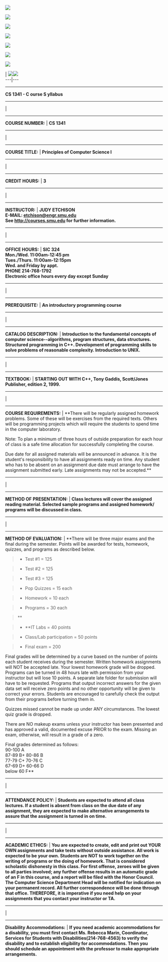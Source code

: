 [![](syll.jpg)](1341syllabus.html)  
  
  
[![](learn.jpg)](1341learn.html)  
  
  
[![](outline.jpg)](1341outline.html)  
  
  
[![](compile.jpg)](compile.html)  
  
  
  
[![](bc.jpg)](bc.html)  
  
  
[![](vc.jpg)](vc.html)  
  
  
[![](c6.jpg)](http://www.seas.smu.edu/cse/1341/etchison/vc6.html)  
  
  
|
![](http://www.seas.smu.edu/cse/1341/b.gif)![](http://iws.ccccd.edu/c++/images/b.gif)  
---|---  


* * *

  
**CS 1341 - **C **ourse **S **yllabus**********  
  
* * *

|

* * *  
  
**COURSE NUMBER:** | **CS 1341**  
  
* * *

|

* * *  
  
**COURSE TITLE:** | **Principles of Computer Science I**  
  
* * *

|

* * *  
  
**CREDIT HOURS:** | **3**  
  
* * *

|

* * *  
  
**INSTRUCTOR:** | **JUDY ETCHISON  
E-MAIL: [etchison@engr.smu.edu](mailto:etchison@seas.smu.edu)  
See <http://courses.smu.edu> for further information.**  
  
* * *

|

* * *  
  
**OFFICE HOURS:** | **SIC 324  
Mon./Wed. 11:00am-12:45 pm  
Tues./Thurs. 11:00am-12:15pm  
Wed. and Friday by appt.  
PHONE 214-768-1792  
Electronic office hours every day except Sunday**  
  
* * *

|

* * *  
  
**PREREQUISITE:** | **An introductory programming course**  
  
* * *

|

* * *  
  
**CATALOG DESCRIPTION:** | **Introduction to the fundamental concepts of
computer science--algorithms, program structures, data structures.
Structured programming in C++.  Development of programming skills to solve
problems of reasonable complexity.   Introduction to UNIX.**  
  
* * *

|

* * *  
  
**TEXTBOOK:** | **STARTING OUT WITH C++, Tony Gaddis,   Scott/Jones Publisher,
edition 2, 1999.**  
  
* * *

|

* * *  
  
**COURSE REQUIREMENTS:** | **There will be regularly assigned homework
problems. Some of these will be exercises from the required texts. Others will
be programming projects which will require the students to spend time in the
computer laboratory.  
  
Note: To plan a minimum of three hours of outside preparation for each hour of
class is a safe time allocation for successfully completing the course.  
  
Due date for all assigned materials will be announced in advance. It is the
student's responsibility to have all assignments ready on time. Any student
who has to be absent on an assignment due date must arrange to have the
assignment submitted early. Late assignments may not be accepted.**  
  
* * *

|

* * *  
  
**METHOD OF PRESENTATION:** | **Class lectures will cover the assigned reading
material. Selected sample programs and assigned homework/ programs will be
discussed in class.**  
  
* * *

|

* * *  
  
**METHOD OF EVALUATION:** | **There will be three major exams and the final
during the semester. Points will be awarded for tests, homework, quizzes, and
programs as described below.

>   * Test #1 = 125

>   * Test #2 = 125

>   * Test #3 = 125

>

>   * Pop Quizzes = 15 each  
>

>   * Homework = 10 each  
>

>   * Programs = 30 each  
>

> **

>   * **IT Labs = 40 points  
>

>   * Class/Lab participation = 50 points  
>

>   * Final exam = 200  
>

>

Final grades will be determined by a curve based on the number of points each
student receives during the semester.  Written homework assignments will NOT
be accepted late. Your lowest homework grade will be dropped.  Programs can be
turned in 48   hours late with permission from your instructor  but will lose
10 points. A separate late folder for submission will have to be requested.
Programs that output incorrect answers for the given data set will receive
zero points and no other opportunity will be given to correct your errors.
Students are encouraged to carefully check the output from their programs
before turning them in.  
  
Quizzes missed cannot be made up under ANY circumstances. The lowest quiz
grade is dropped.  
  
There are NO makeup exams unless your instructor has been presented and has
approved a valid, documented excuse PRIOR to the exam. Missing an exam,
otherwise, will result in a grade of a zero.  
  
Final grades determined as follows:  
90-100  A  
87-89   B+     80-86   B  
77-79   C+     70-76   C  
67-69   D+     60-66   D  
    below 60 F**  
  
* * *

|

* * *  
  
**ATTENDANCE POLICY:** | **Students are expected to attend all class lectures.
If a student is absent from class on the due date of any assignment, they are
expected to make alternative arrangements to assure that the assignment is
turned in on time.**  
  
* * *

|

* * *  
  
**ACADEMIC ETHICS:** | **You are expected to create, edit and print out YOUR
OWN assignments and take tests without outside assistance. All work is
expected to be your own. Students are NOT to work together on the writing of
programs or the doing of homework.   That is considered scholastic dishonesty
in this class. For first offense, zeroes will be given to all parties
involved; any further offense results in an automatic grade of an F in this
course, and a report will be filed with the Honor Council.  The  Computer
Science Department Head  will be notified for indication on your permanent
record.  All further correspondence will be done through that office.
THEREFORE, it is imperative if you need help on your assignments that you
contact your instructor or TA.**  
  
* * *

|

* * *  
  
**Disability Accommodations:** | **If you need academic accommodations for a
disability, you must first contact Ms. Rebecca Marin, Coordinator, Services
for Students with Disabilities(214-768-4563) to verify the disability and to
establish eligibility for accommodations.   Then you should schedule an
appointment with the professor to make appropriate arrangements.**

